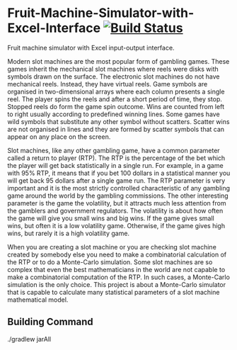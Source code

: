 # Fruit-Machine-Simulator-with-Excel-Interface [![Build Status](https://travis-ci.org/VelbazhdSoftwareLLC/Fruit-Machine-Simulator-with-Excel-Interface.svg?branch=master)](https://travis-ci.org/VelbazhdSoftwareLLC/Fruit-Machine-Simulator-with-Excel-Interface) 

Fruit machine simulator with Excel input-output interface.

Modern slot machines are the most popular form of gambling games. These games inherit the mechanical slot machines where reels were disks with symbols drawn on the surface. The electronic slot machines do not have mechanical reels. Instead, they have virtual reels. Game symbols are organised in two-dimensional arrays where each column presents a single reel. The player spins the reels and after a short period of time, they stop. Stopped reels do form the game spin outcome. Wins are counted from left to right usually according to predefined winning lines. Some games have wild symbols that substitute any other symbol without scatters. Scatter wins are not organised in lines and they are formed by scatter symbols that can appear on any place on the screen.

Slot machines, like any other gambling game, have a common parameter called a return to player (RTP). The RTP is the percentage of the bet which the player will get back statistically in a single run. For example, in a game with 95% RTP, it means that if you bet 100 dollars in a statistical manner you will get back 95 dollars after a single game run. The RTP parameter is very important and it is the most strictly controlled characteristic of any gambling game around the world by the gambling commissions. The other interesting parameter is the game the volatility, but it attracts much less attention from the gamblers and government regulators. The volatility is about how often the game will give you small wins and big wins. If the game gives small wins, but often it is a low volatility game. Otherwise, if the game gives high wins, but rarely it is a high volatility game. 

When you are creating a slot machine or you are checking slot machine created by somebody else you need to make a combinatorial calculation of the RTP or to do a Monte-Carlo simulation. Some slot machines are so complex that even the best mathematicians in the world are not capable to make a combinatorial computation of the RTP. In such cases, a Monte-Carlo simulation is the only choice. This project is about a Monte-Carlo simulator that is capable to calculate many statistical parameters of a slot machine mathematical model. 

## Building Command

./gradlew jarAll
